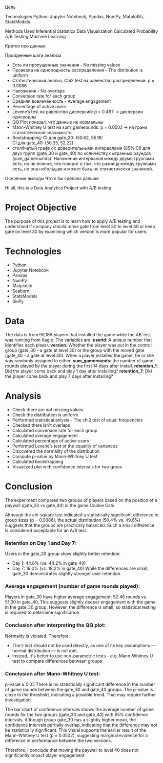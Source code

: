 Цель 

Technologies
Python, Jupyter Notebook, Pandas, NumPy, Matplotlib, StatsModels

Methods Used
Inferential Statistics
Data Visualization
Calculated Probability
A/B Testing
Machine Learning

Кратко про данные 

Пройденные шаги анализа



- Есть ли пропущенные значения - No missing values
- Проверка на однородность распределения - The distibution is uniform
- Статистический анализ, Chi2 test на равенство распределений: p = 0.0086
- Наложения - No overlaps
- Conversion rate for each group
- Средняя вовлечённость - Average engagement 
- Percentage of active users
- Levene’s test на равенство дисперсий: p = 0.467 → дисперсии однородны
- QQ Plot показал, что данные не нормальны
- Mann-Whitney U test на sum_gamerounds: p = 0.0502 → на грани статистической значимости
- Bootstrapping:
    CI для gate_30: (50.62, 55.16)  
    CI для gate_40: (50.35, 52.22)
- столбчатый график с доверительными интервалами (95% CI) для двух групп (gate_30 и gate_40) по количеству сыгранных раундов (sum_gamerounds). Наложение интервалов между двумя группами есть, но не полное, что говорит о том, что разница между группами есть, но она небольшая и может быть не статистически значимой.


Основные выводы 
Что я бы сделала дальше 



Hi all, this is a Data Analytics Project with A/B testing

# Project Objective
The purpose of this project is to learn how to apply A/B testing and understand if company should move gate from level 30 to level 40 or keep gate on level 30 by examining which version is more popular for users.

# Technologies
- Python 
- Jupyter Notebook
- Pandas
- NumPy
- Matplotlib
- Seaborn
- StatsModels
- SkiPy

# Data 
The data is from 90,189 players that installed the game while the AB-test was running from Kagle. The variables are:
**userid**: A unique number that identifies each player.
**version**: Whether the player was put in the control group (gate_30 - a gate at level 30) or the group with the moved gate (gate_40 - a gate at level 40). When a player installed the game, he or she was randomly assigned to either.
**sum_gamerounds**: the number of game rounds played by the player during the first 14 days after install.
**retention_1**: Did the player come back and play 1 day after installing?
**retention_7**: Did the player come back and play 7 days after installing?


# Analysis 
- Check there are not missing values
- Check the distribution is uniform 
- Performed statistical anlysis - The chi2 test of equal frequencies
- Checked there isn't overlaps
- Calculated conversion rate for each group
- Calculated average engagement  
- Calculated percentage of active users
- Performed Levene’s test of the equality of variances
- Discovered the normality of the distribution
- Compute p-value by Mann-Whitney U test
- Calculated bootstrapping
- Visualized plot with confidence intervals for two grous 

# Conclusion
The experiment compared two groups of players based on the position of a paywall (gate_30 vs gate_40) in the game Cookie Cats.

Although the chi-square test indicated a statistically significant difference in group sizes (p = 0.0086), the actual distribution (50.4% vs. 49.6%) suggests that the groups are practically balanced. Such a small difference is considered acceptable for an A/B test.

### Retention on Day 1 and Day 7:
Users in the gate_30 group show slightly better retention:
- Day 1: 44.8% (vs. 44.2% in gate_40)
- Day 7: 19.0% (vs. 18.2% in gate_40)
While the differences are small, gate_30 demonstrates slightly stronger user retention.

### Average engagement (number of game rounds played):
Players in gate_30 have higher average engagement: 52.46 rounds vs. 51.30 in gate_40.
This suggests slightly deeper engagement with the game in the gate_30 group.
However, the difference is small, so statistical testing is required to determine significance

### Conclusion after interpreting the QQ plot:
Normality is violated.
Therefore:
- The t-test should not be used directly, as one of its key assumptions — normal distribution — is not met.
- Instead, it's better to use non-parametric tests - e.g. Mann-Whitney U test to compare differences between groups

### Conclusion after Mann-Whitney U test:
p-value ≥ 0.05 
There is no statistically significant difference in the number of game rounds between the gate_30 and gate_40 groups. The p-value is close to the threshold, indicating a possible trend. That may require further investigation

The bar chart of confidence intervals shows the average number of game rounds for the two groups (gate_30 and gate_40) with 95% confidence intervals.
Although group gate_30 has a slightly higher mean, the confidence intervals partially overlap, indicating that the difference may not be statistically significant.
This visual supports the earlier result of the Mann–Whitney U test (p = 0.0502), suggesting marginal evidence for a difference in performance between the two versions.

Therefore, I conclude that moving the paywall to level 40 does not significantly impact player engagement.